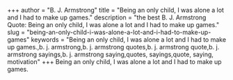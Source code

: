 +++
author = "B. J. Armstrong"
title = "Being an only child, I was alone a lot and I had to make up games."
description = "the best B. J. Armstrong Quote: Being an only child, I was alone a lot and I had to make up games."
slug = "being-an-only-child-i-was-alone-a-lot-and-i-had-to-make-up-games"
keywords = "Being an only child, I was alone a lot and I had to make up games.,b. j. armstrong,b. j. armstrong quotes,b. j. armstrong quote,b. j. armstrong sayings,b. j. armstrong saying,quotes, sayings,quote, saying, motivation"
+++
Being an only child, I was alone a lot and I had to make up games.
